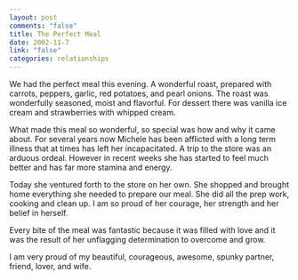 ```yaml
--- 
layout: post
comments: "false"
title: The Perfect Meal
date: 2002-11-7
link: "false"
categories: relationships
---
```

We had the perfect meal this evening. A wonderful roast, prepared with carrots, peppers, garlic, red potatoes, and pearl onions. The roast was wonderfully seasoned, moist and flavorful.  For dessert there was vanilla ice cream and strawberries with whipped cream.

What made this meal so wonderful, so special was how and why it came about. For several years now Michele has been afflicted with a long term illness that at times has left her incapacitated. A trip to the store was an arduous ordeal. However in recent weeks she has started to feel much better and has far more stamina and energy.

Today she ventured forth to the store on her own. She shopped and brought home everything she needed to prepare our meal. She did all the prep work, cooking and clean up. I am so proud of her courage, her strength and her belief in herself.

Every bite of the meal was fantastic because it was filled with love and it was the result of her unflagging determination to overcome and grow.

I am very proud of my beautiful, courageous, awesome, spunky partner, friend, lover, and wife.

